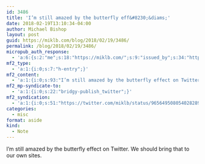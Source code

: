 ```yaml
---
id: 3486
title: 'I’m still amazed by the butterfly eff&#8230;&diams;'
date: 2018-02-19T13:10:34-04:00
author: Michael Bishop
layout: post
guid: https://miklb.com/blog/2018/02/19/3486/
permalink: /blog/2018/02/19/3486/
micropub_auth_response:
  - 'a:6:{s:2:"me";s:18:"https://miklb.com/";s:9:"issued_by";s:34:"https://tokens.indieauth.com/token";s:9:"client_id";s:21:"https://quill.p3k.io/";s:9:"issued_at";s:10:"1515785966";s:5:"scope";s:13:"create update";s:5:"nonce";s:10:"1033266350";}'
mf2_type:
  - 'a:1:{i:0;s:7:"h-entry";}'
mf2_content:
  - 'a:1:{i:0;s:93:"I’m still amazed by the butterfly effect on Twitter. We should bring that to our own sites.";}'
mf2_mp-syndicate-to:
  - 'a:1:{i:0;s:22:"bridgy-publish_twitter";}'
mf2_syndication:
  - 'a:1:{i:0;s:51:"https://twitter.com/miklb/status/965649508054028289";}'
categories:
  - misc
format: aside
kind:
  - Note
---
```

<div class="e-content">
I’m still amazed by the butterfly effect on Twitter. We should bring that to our own sites.
</div>